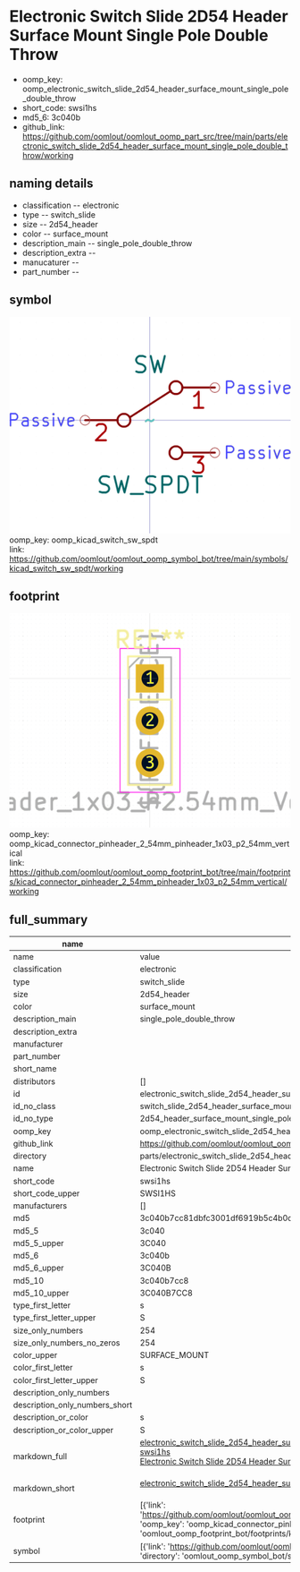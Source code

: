 # Electronic Switch Slide 2D54 Header Surface Mount Single Pole Double Throw

  
* oomp_key: oomp_electronic_switch_slide_2d54_header_surface_mount_single_pole_double_throw 
* short_code: swsi1hs
* md5_6: 3c040b  
* github_link: https://github.com/oomlout/oomlout_oomp_part_src/tree/main/parts/electronic_switch_slide_2d54_header_surface_mount_single_pole_double_throw/working  
## naming details
* classification -- electronic
* type -- switch_slide
* size -- 2d54_header
* color -- surface_mount
* description_main -- single_pole_double_throw
* description_extra -- 
* manucaturer -- 
* part_number -- 



## symbol

![](symbol/0/working/working_600.png)  
oomp_key: oomp_kicad_switch_sw_spdt  
link: https://github.com/oomlout/oomlout_oomp_symbol_bot/tree/main/symbols/kicad_switch_sw_spdt/working  

## footprint

![](footprint/0/working/working_600.png)  
oomp_key: oomp_kicad_connector_pinheader_2_54mm_pinheader_1x03_p2_54mm_vertical  
link: https://github.com/oomlout/oomlout_oomp_footprint_bot/tree/main/footprints/kicad_connector_pinheader_2_54mm_pinheader_1x03_p2_54mm_vertical/working  

## full_summary
| name | value | 
| --- | --- | 
| name | value | 
| classification | electronic | 
| type | switch_slide | 
| size | 2d54_header | 
| color | surface_mount | 
| description_main | single_pole_double_throw | 
| description_extra |  | 
| manufacturer |  | 
| part_number |  | 
| short_name |  | 
| distributors | [] | 
| id | electronic_switch_slide_2d54_header_surface_mount_single_pole_double_throw | 
| id_no_class | switch_slide_2d54_header_surface_mount_single_pole_double_throw | 
| id_no_type | 2d54_header_surface_mount_single_pole_double_throw | 
| oomp_key | oomp_electronic_switch_slide_2d54_header_surface_mount_single_pole_double_throw | 
| github_link | https://github.com/oomlout/oomlout_oomp_part_src/tree/main/parts/electronic_switch_slide_2d54_header_surface_mount_single_pole_double_throw/working | 
| directory | parts/electronic_switch_slide_2d54_header_surface_mount_single_pole_double_throw | 
| name | Electronic Switch Slide 2D54 Header Surface Mount Single Pole Double Throw | 
| short_code | swsi1hs | 
| short_code_upper | SWSI1HS | 
| manufacturers | [] | 
| md5 | 3c040b7cc81dbfc3001df6919b5c4b0c | 
| md5_5 | 3c040 | 
| md5_5_upper | 3C040 | 
| md5_6 | 3c040b | 
| md5_6_upper | 3C040B | 
| md5_10 | 3c040b7cc8 | 
| md5_10_upper | 3C040B7CC8 | 
| type_first_letter | s | 
| type_first_letter_upper | S | 
| size_only_numbers | 254 | 
| size_only_numbers_no_zeros | 254 | 
| color_upper | SURFACE_MOUNT | 
| color_first_letter | s | 
| color_first_letter_upper | S | 
| description_only_numbers |  | 
| description_only_numbers_short |   | 
| description_or_color | s  | 
| description_or_color_upper | S  | 
| markdown_full | [electronic_switch_slide_2d54_header_surface_mount_single_pole_double_throw](https://github.com/oomlout/oomlout_oomp_part_src/tree/main/parts/electronic_switch_slide_2d54_header_surface_mount_single_pole_double_throw/working)<br>[swsi1hs](https://github.com/oomlout/oomlout_oomp_part_src/tree/main/parts/electronic_switch_slide_2d54_header_surface_mount_single_pole_double_throw/working)<br>[Electronic Switch Slide 2D54 Header Surface Mount Single Pole Double Throw](https://github.com/oomlout/oomlout_oomp_part_src/tree/main/parts/electronic_switch_slide_2d54_header_surface_mount_single_pole_double_throw/working)<br><br> | 
| markdown_short | [electronic_switch_slide_2d54_header_surface_mount_single_pole_double_throw](https://github.com/oomlout/oomlout_oomp_part_src/tree/main/parts/electronic_switch_slide_2d54_header_surface_mount_single_pole_double_throw/working)<br><br> | 
| footprint | [{'link': 'https://github.com/oomlout/oomlout_oomp_footprint_bot/tree/main/foootprntss/kicad_connector_pinheader_2_54mm_pinheader_1x03_p2_54mm_vertical', 'oomp_key': 'oomp_kicad_connector_pinheader_2_54mm_pinheader_1x03_p2_54mm_vertical', 'directory': 'oomlout_oomp_footprint_bot/footprints/kicad_connector_pinheader_2_54mm_pinheader_1x03_p2_54mm_vertical//working/working.kicad_mod'}] | 
| symbol | [{'link': 'https://github.com/oomlout/oomlout_oomp_symbol_bot/tree/main/symbols/kicad_switch_sw_spdt', 'oomp_key': 'oomp_kicad_switch_sw_spdt', 'directory': 'oomlout_oomp_symbol_bot/symbols/kicad_switch_sw_spdt//working/working.kicad_sym'}] | 
